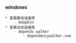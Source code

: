 ### windows
    * 查看静态连接库
        - dumpbin
    * 查看动态连接库
        - depends walker
            - dependencywalker.com